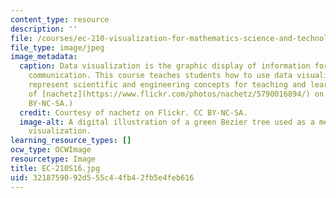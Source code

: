 ```yaml
---
content_type: resource
description: ''
file: /courses/ec-210-visualization-for-mathematics-science-and-technology-education-spring-2016/3218759092d555c44fb42fb5e4feb616_EC-210S16.jpg
file_type: image/jpeg
image_metadata:
  caption: Data visualization is the graphic display of information for analysis and
    communication. This course teaches students how to use data visualization to effectively
    represent scientific and engineering concepts for teaching and learning. (Courtesy
    of [nachetz](https://www.flickr.com/photos/nachetz/5790016894/) on Flickr. CC
    BY-NC-SA.)
  credit: Courtesy of nachetz on Flickr. CC BY-NC-SA.
  image-alt: A digital illustration of a green Bezier tree used as a method of data
    visualization.
learning_resource_types: []
ocw_type: OCWImage
resourcetype: Image
title: EC-210S16.jpg
uid: 32187590-92d5-55c4-4fb4-2fb5e4feb616
---
```

